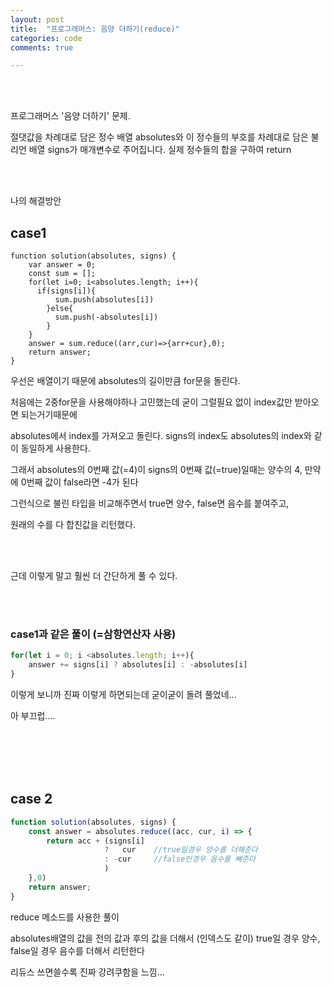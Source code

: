 ```yaml
---
layout: post
title:  "프로그래머스: 음양 더하기(reduce)"
categories: code
comments: true

---
```




<br>

<br>

프로그래머스 '음양 더하기' 문제.

 절댓값을 차례대로 담은 정수 배열 absolutes와 이 정수들의 부호를 차례대로 담은 불리언 배열 signs가 매개변수로 주어집니다. 실제 정수들의 합을 구하여 return 

<br>

<br>

나의 해결방안

## case1

~~~Js
function solution(absolutes, signs) {
    var answer = 0;
    const sum = [];
    for(let i=0; i<absolutes.length; i++){
      if(signs[i]){
          sum.push(absolutes[i])
        }else{
          sum.push(-absolutes[i])
        }
    }
    answer = sum.reduce((arr,cur)=>{arr+cur},0);
    return answer;
}
~~~

우선은 배열이기 때문에 absolutes의 길이만큼 for문을 돌린다.

처음에는 2중for문을 사용해야하나 고민했는데 굳이 그럴필요 없이 index값만 받아오면 되는거기때문에

absolutes에서 index를 가져오고 돌린다. signs의 index도 absolutes의 index와 같이 동일하게 사용한다.

그래서 absolutes의 0번째 값(=4)이 signs의 0번째 값(=true)일때는 양수의 4, 만약에 0번째 값이 false라면 -4가 된다

그런식으로 불린 타입을 비교해주면서 true면 양수, false면 음수를 붙여주고,

원래의 수를 다 합친값을 리턴했다.

<br>

<br>

근데 이렇게 말고 훨씬 더 간단하게 풀 수 있다.

<br>

<br>

### case1과 같은 풀이 (=삼항연산자 사용)

~~~js
for(let i = 0; i <absolutes.length; i++){
	answer += signs[i] ? absolutes[i] : -absolutes[i]
}
~~~

이렇게 보니까 진짜 이렇게 하면되는데 굳이굳이 돌려 풀었네... 

아 부끄럽....

<br>

<br>

<br>

<br>

## case 2 

~~~js
function solution(absolutes, signs) {
    const answer = absolutes.reduce((acc, cur, i) => {
        return acc + (signs[i]
                     ?   cur    //true일경우 양수를 더해준다
                     : -cur     //false인경우 음수를 빼준다
                     )
    },0)
    return answer;
}
~~~



reduce 메소드를 사용한 풀이

absolutes배열의 값을 전의 값과 후의 값을 더해서 (인덱스도 같이) true일 경우 양수, false일 경우 음수를 더해서 리턴한다

리듀스 쓰면쓸수록 진짜 강려쿠함을 느낌...

<br>

<br>

<br>

<br>

 





 

